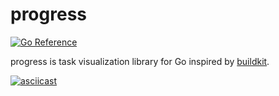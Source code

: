 # progress

[![Go Reference](https://pkg.go.dev/badge/github.com/wbrc/progress.svg)](https://pkg.go.dev/github.com/wbrc/progress)

progress is task visualization library for Go inspired by
[buildkit](https://github.com/moby/buildkit).

[![asciicast](https://asciinema.org/a/ZjKp9DhAcx5vk4EJJlGyxfvCt.svg)](https://asciinema.org/a/ZjKp9DhAcx5vk4EJJlGyxfvCt)
